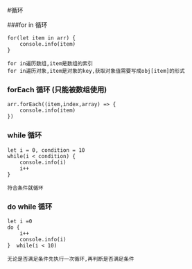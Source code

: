 #循环

###for	in 循环
	
	for(let item in arr) {
		console.info(item)
	}
	
	for in遍历数组,item是数组的索引
	for in遍历对象,item是对象的key,获取对象值需要写成obj[item]的形式

### forEach 循环  (只能被数组使用)
	
	arr.forEach((item,index,array) => {
		console.info(item)
	})

### while 循环
	let i = 0, condition = 10
	while(i < condition) {
		console.info(i)
		i++
	}
	
	符合条件就循环

### do while 循环
	let i =0
	do {
		i++
		console.info(i)
	}  while(i < 10)
	
	无论是否满足条件先执行一次循环,再判断是否满足条件